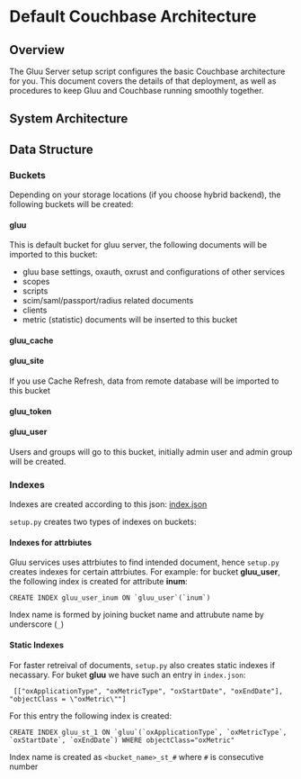 # Default Couchbase Architecture

## Overview

The Gluu Server setup script configures the basic Couchbase architecture for you. This document covers the details of that deployment, as well as procedures to keep Gluu and Couchbase running smoothly together. <!-- This will obviously be better when finalized -->

## System Architecture

## Data Structure

### Buckets

Depending on your storage locations (if you choose hybrid backend), the following buckets will be created:

#### gluu
This is default bucket for gluu server, the following documents will be imported to this bucket:
  - gluu base settings, oxauth, oxrust and configurations of other services
  - scopes
  - scripts
  - scim/saml/passport/radius related documents
  - clients
  - metric (statistic) documents will be inserted to this bucket 

#### gluu_cache

#### gluu_site
If you use Cache Refresh, data from remote database will be imported to this bucket

#### gluu_token

#### gluu_user
Users and groups will go to this bucket, initially admin user and admin group will be created.


### Indexes

Indexes are created according to this json: [index.json](https://github.com/GluuFederation/community-edition-setup/blob/master/static/couchbase/index.json)

`setup.py` creates two types of indexes on buckets:

#### Indexes for attrbiutes
Gluu services uses attrbiutes to find intended document, hence `setup.py` creates indexes for certain attrbiutes. For example:
for bucket **gluu_user**, the following index is created for attribute **inum**:

```
CREATE INDEX gluu_user_inum ON `gluu_user`(`inum`)
```

Index name is formed by joining bucket name and attrubute name by underscore (`_`)

#### Static Indexes
For faster retreival of documents, `setup.py` also creates static indexes if necassary. For buket **gluu** we have such an entry in `index.json`:

```
 [["oxApplicationType", "oxMetricType", "oxStartDate", "oxEndDate"], "objectClass = \"oxMetric\""]
```

For this entry the following index is created:

```
CREATE INDEX gluu_st_1 ON `gluu`(`oxApplicationType`, `oxMetricType`, `oxStartDate`, `oxEndDate`) WHERE objectClass="oxMetric"
```

Index name is created as `<bucket_name>_st_#` where `#` is consecutive number
